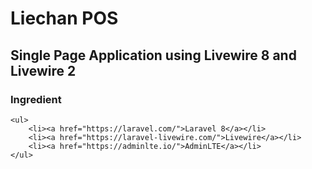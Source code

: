 # Liechan POS

## Single Page Application using Livewire 8 and Livewire 2

### Ingredient
    <ul>
        <li><a href="https://laravel.com/">Laravel 8</a></li>
        <li><a href="https://laravel-livewire.com/">Livewire</a></li>
        <li><a href="https://adminlte.io/">AdminLTE</a></li>
    </ul>